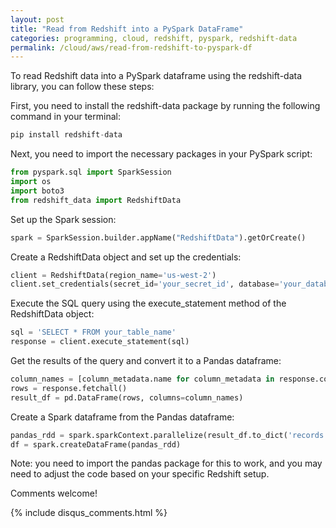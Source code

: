 ```yaml
---
layout: post
title: "Read from Redshift into a PySpark DataFrame"
categories: programming, cloud, redshift, pyspark, redshift-data
permalink: /cloud/aws/read-from-redshift-to-pyspark-df
---
```

To read Redshift data into a PySpark dataframe using the redshift-data library, you can follow these steps:

First, you need to install the redshift-data package by running the following command in your terminal:
```python
pip install redshift-data
```

Next, you need to import the necessary packages in your PySpark script:
```python
from pyspark.sql import SparkSession
import os
import boto3
from redshift_data import RedshiftData
```

Set up the Spark session:
```python
spark = SparkSession.builder.appName("RedshiftData").getOrCreate()
```

Create a RedshiftData object and set up the credentials:
```python
client = RedshiftData(region_name='us-west-2')
client.set_credentials(secret_id='your_secret_id', database='your_database_name', cluster_identifier='your_cluster_identifier')
```

Execute the SQL query using the execute_statement method of the RedshiftData object:
```python
sql = 'SELECT * FROM your_table_name'
response = client.execute_statement(sql)
```

Get the results of the query and convert it to a Pandas dataframe:
```python
column_names = [column_metadata.name for column_metadata in response.column_metadata]
rows = response.fetchall()
result_df = pd.DataFrame(rows, columns=column_names)
```

Create a Spark dataframe from the Pandas dataframe:
```python
pandas_rdd = spark.sparkContext.parallelize(result_df.to_dict('records'))
df = spark.createDataFrame(pandas_rdd)
```

Note: you need to import the pandas package for this to work, and you may need to adjust the code based on your specific Redshift setup.

Comments welcome!

{% include disqus_comments.html %}
